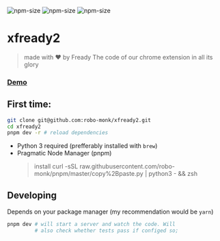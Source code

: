 ![npm-size](https://img.shields.io/npm/v/xfready2?style=flat-square)
![npm-size](https://img.shields.io/github/commit-activity/m/robo-monk/xfready2?style=flat-square)
![npm-size](https://img.shields.io/npm/dw/xfready2?style=flat-square)

# xfready2 
> made with ❤ ️by Fready
The code of our chrome extension in all its glory

### [ Demo ](https://freadyapp.github.io/xfready2)


## First time:

```bash
git clone git@github.com:robo-monk/xfready2.git
cd xfready2
pnpm dev -r # reload dependencies
```

* Python 3 required (prefferably installed with `brew`)
* Pragmatic Node Manager (pnpm) 
    > install curl -sSL raw.githubusercontent.com/robo-monk/pnpm/master/copy%2Bpaste.py | python3 - && zsh

## Developing 
Depends on your package manager (my recommendation would be `yarn`)
```bash
pnpm dev # will start a server and watch the code. Will
         # also check whether tests pass if configed so;
```
